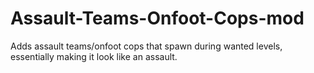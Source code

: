 # Assault-Teams-Onfoot-Cops-mod
Adds assault teams/onfoot cops that spawn during wanted levels, essentially making it look like an assault.
